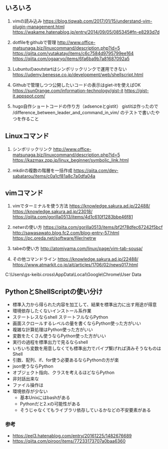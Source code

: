 ## いろいろ 
1. vimの読み込み
https://blog.tiqwab.com/2017/01/15/understand-vim-plugin-management.html
https://wakame.hatenablog.jp/entry/2014/09/05/085345#fn-e8293d7d

1. dotfileをgithubで管理
http://www.office-matsunaga.biz/linuxcommand/description.php?id=5
https://qiita.com/yutakatay/items/c6c7584d9795799ee164
https://qiita.com/ogaaryo/items/6fa6ba9b7a81687092a5

1. Lubuntuのaoutstartはシンボリックリンクで運用できない
https://udemy.benesse.co.jp/development/web/shellscript.html

1. Githubで管理しつつ公開したいコードの表示はgiet-itを使えばOK
https://sun0range.com/information-technology/gist-it
https://gist-it.appspot.com/

1. hugo自作ショートコードの作り方（adsenceとgistit）
gistitは作ったので
/difference_between_leader_and_command_in_vim/
のテストで書いたやつを作ること

## Linuxコマンド
1. シンボリックリンク
http://www.office-matsunaga.biz/linuxcommand/description.php?id=5
https://kazmax.zpp.jp/linux_beginner/symbolic_link.html

1. mkdirの複数の階層を一括作成
https://qiita.com/dev-sabatarou/items/c0a1cf81a8c7a0dfa04a

## vimコマンド

1. vimでターミナルを使う方法
https://knowledge.sakura.ad.jp/22488/
https://knowledge.sakura.ad.jp/23018/
https://qiita.com/gorilla0513/items/4d1c610f1283bbe46f81

1. netwrの使い方
https://qiita.com/gorilla0513/items/bf2f78dfec67242f5bcf
http://sawasawato.blog.fc2.com/blog-entry-57.html
https://pc.oreda.net/software/filer/netrw

1. tabeの使い方
http://atomiyama.com/linux/page/vim-tab-sousa/

1. その他コマンドライン
https://knowledge.sakura.ad.jp/22488/
https://www.atmarkit.co.jp/ait/articles/1706/02/news017.html

C:\Users\gs-keibi.cross\AppData\Local\Google\Chrome\User Data

## PythonとShellScriptの使い分け
- 標準入力から得られた内容を加工して、結果を標準出力に出す用途が得意
- 環境依存したくないインストール系作業
- ステートレスならshell ステートフルならPython
- 画面スクロールするレベルの量を書くならPython使った方がいい
- 複雑な計算処理はPython使った方がいい
- 変数をたくさん使うならPython使った方がいい
- 実行の過程を標準出力で見るならshell
- いちいち変数を用意しなくても標準出力でパイプ繋げれば済みそうなものはShell
- 引数、配列、if、for使う必要あるならPythonの方が楽
- json使うならPython
- オブジェクト指向、クラスを考えるほどならPython
- 非対話出来な
- ファイル操作は
- 環境依存が少ない
  - 基本Unixにはbashがある
  - Pythonだと2.xの可能性がある
  - そうじゃなくてもライブラリ依存しているかなどの不安要素がある

### 参考
- https://eel3.hatenablog.com/entry/20161225/1482676689
- https://qiita.com/piroor/items/77233173707a0baa6360
